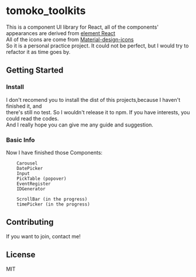 # tomoko_toolkits

This is a component UI library for React, all of the components' appearances are derived from [element React](https://github.com/eleme/element-react)<br>
All of the icons are come from [Material-design-icons](https://github.com/google/material-design-icons)<br>
So it is a personal practice project. It could not be perfect, but I would try to refactor it as time goes by.

## Getting Started

### Install

I don't recomend you to install the dist of this projects,because I haven't finished it, and<br>
there's still no test. So I wouldn't release it to npm. If you have interests, you could read the codes.<br>
And I really hope you can give me any guide and suggestion.

### Basic Info

Now I have finished those Components:
```
    Carousel
    DatePicker
    Input
    PickTable (popover)
    EventRegister
    IDGenerator
    
    ScrollBar (in the progress)
    timePicker (in the progress)
```

## Contributing

If you want to join, contact me!

## License

MIT
